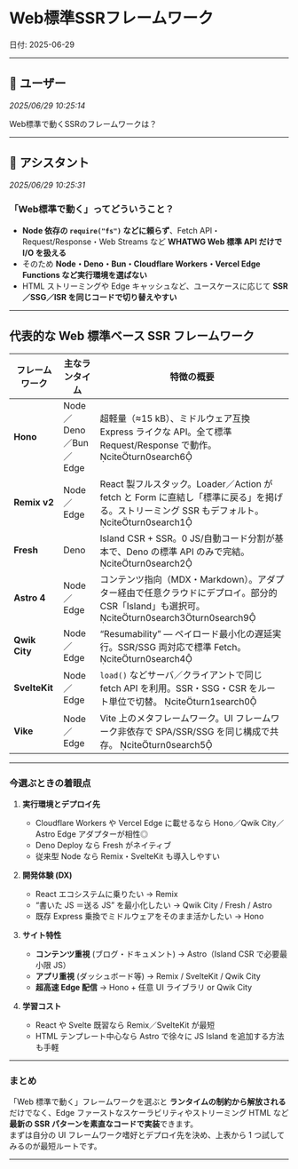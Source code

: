 # Web標準SSRフレームワーク

日付: 2025-06-29

---

## 👤 ユーザー
*2025/06/29 10:25:14*

Web標準で動くSSRのフレームワークは？

---

## 🤖 アシスタント
*2025/06/29 10:25:31*

### 「Web標準で動く」ってどういうこと？
- **Node 依存の `require("fs")` などに頼らず**、Fetch API・Request/Response・Web Streams など **WHATWG Web 標準 API だけで I/O を扱える**  
- そのため **Node・Deno・Bun・Cloudflare Workers・Vercel Edge Functions など実行環境を選ばない**  
- HTML ストリーミングや Edge キャッシュなど、ユースケースに応じて **SSR／SSG／ISR を同じコードで切り替えやすい**

---

## 代表的な Web 標準ベース SSR フレームワーク

| フレームワーク | 主なランタイム | 特徴の概要 |
|---|---|---|
| **Hono** | Node／Deno／Bun／Edge | 超軽量（≈15 kB）、ミドルウェア互換 Express ライクな API。全て標準 Request/Response で動作。 citeturn0search6 |
| **Remix v2** | Node／Edge | React 製フルスタック。Loader／Action が fetch と Form に直結し「標準に戻る」を掲げる。ストリーミング SSR もデフォルト。 citeturn0search1 |
| **Fresh** | Deno | Island CSR + SSR。0 JS/自動コード分割が基本で、Deno の標準 API のみで完結。 citeturn0search2 |
| **Astro 4** | Node／Edge | コンテンツ指向（MDX・Markdown）。アダプター経由で任意クラウドにデプロイ。部分的 CSR「Island」も選択可。 citeturn0search3turn0search9 |
| **Qwik City** | Node／Edge | “Resumability” ― ペイロード最小化の遅延実行。SSR/SSG 両対応で標準 Fetch。 citeturn0search4 |
| **SvelteKit** | Node／Edge | `load()` などサーバ／クライアントで同じ fetch API を利用。SSR・SSG・CSR をルート単位で切替。 citeturn1search0 |
| **Vike** | Node／Edge | Vite 上のメタフレームワーク。UI フレームワーク非依存で SPA/SSR/SSG を同じ構成で共存。 citeturn0search5 |

---

### 今選ぶときの着眼点

1. **実行環境とデプロイ先**  
   - Cloudflare Workers や Vercel Edge に載せるなら Hono／Qwik City／Astro Edge アダプターが相性◎  
   - Deno Deploy なら Fresh がネイティブ  
   - 従来型 Node なら Remix・SvelteKit も導入しやすい

2. **開発体験 (DX)**  
   - React エコシステムに乗りたい → Remix  
   - “書いた JS ＝送る JS” を最小化したい → Qwik City / Fresh / Astro  
   - 既存 Express 乗換でミドルウェアをそのまま活かしたい → Hono

3. **サイト特性**  
   - **コンテンツ重視** (ブログ・ドキュメント) → Astro（Island CSR で必要最小限 JS）  
   - **アプリ重視** (ダッシュボード等) → Remix / SvelteKit / Qwik City  
   - **超高速 Edge 配信** → Hono + 任意 UI ライブラリ or Qwik City

4. **学習コスト**  
   - React や Svelte 既習なら Remix／SvelteKit が最短  
   - HTML テンプレート中心なら Astro で徐々に JS Island を追加する方法も手軽

---

### まとめ
「Web 標準で動く」フレームワークを選ぶと **ランタイムの制約から解放される**だけでなく、Edge ファーストなスケーラビリティやストリーミング HTML など **最新の SSR パターンを素直なコードで実装**できます。  
まずは自分の UI フレームワーク嗜好とデプロイ先を決め、上表から 1 つ試してみるのが最短ルートです。

---
